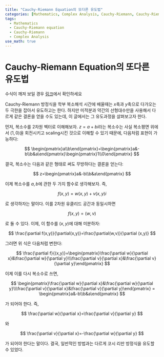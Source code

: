 ```yaml
---
title: "Cauchy-Riemann Equation의 또다른 유도법"
categories: [Mathematics, Complex Analysis, Cauchy-Riemann, Cauchy-Riemann Equation]
tags:
  - Mathematics
  - Cauchy-Riemann equation
  - Cauchy-Riemann
  - Complex Analysis
use_math: true
---
```


# Cauchy-Riemann Equation의 또다른 유도법

수식이 깨져 보일 경우 [링크](https://jryoungwmath.notion.site/Cauchy-Riemann-Equation-001650717224448397adaee812e89e75)에서 확인하세요


Cauchy-Riemann 방정식을 학부 복소해석 시간에 배울때는 $x$축과 $y$축으로 다가오는 두 극한을 잡아서 유도하고는 한다. 하지만 미적분과 약간의 선형대수만을 사용해서 다르게 같은 결론을 얻을 수도 있는데, 이 글에서는 그 유도과정을 살펴보고자 한다.

먼저, 복소수를 2차원 벡터로 이해해보자. $z=a+bi$라는 복소수는 사실 복소평면 위에서 $(1,0)$을 회전시키고 scaling시킨 것으로 이해할 수 있기 때문에, 다음처럼 표현이 가능하다:

$$
\begin{pmatrix}a\\b\end{pmatrix}=\begin{pmatrix}a&-b\\b&a\end{pmatrix}\begin{pmatrix}1\\0\end{pmatrix}
$$

결국, 복소수는 다음과 같은 형태로 써도 무방하다는 결론을 얻는다:

$$
z=\begin{pmatrix}a&-b\\b&a\end{pmatrix}
$$

이제 복소수를 $a,b$에 관한 두 가지 함수로 생각해보자. 즉,

$$
f(x,y) = w(x,y) + v(x,y)i
$$

로 생각하자는 말이다. 이를 2차원 유클리드 공간과 동일시하면

$$
f(x,y)=(w,v)
$$

로 둘 수 있다. 이제, 이 함수를 $(x,y)$에 대해 미분하자:

$$
\frac{\partial f(x,y)}{\partial(x,y)}=\frac{\partial(w,v)}{\partial (x,y)}
$$

그러면 위 식은 다음처럼 변한다:

$$
\frac{\partial f}{(x,y)}=\begin{pmatrix}\frac{\partial w}{\partial x}&\frac{\partial w}{\partial y}\\\frac{\partial v}{\partial x}&\frac{\partial v}{\partial y}\end{pmatrix}
$$

이제 이를 다시 복소수로 쓰면,

$$
\begin{pmatrix}\frac{\partial w}{\partial x}&\frac{\partial w}{\partial y}\\\frac{\partial v}{\partial x}&\frac{\partial v}{\partial y}\end{pmatrix} = \begin{pmatrix}a&-b\\b&a\end{pmatrix}
$$

가 되어야 한다. 즉,

$$
\frac{\partial w}{\partial x}=\frac{\partial v}{\partial y}
$$

와

$$
\frac{\partial v}{\partial x}=-\frac{\partial w}{\partial y}
$$

가 되어야 한다는 말이다. 결국, 일반적인 방법과는 다르게 코시 리만 방정식을 유도할 수 있었다.
